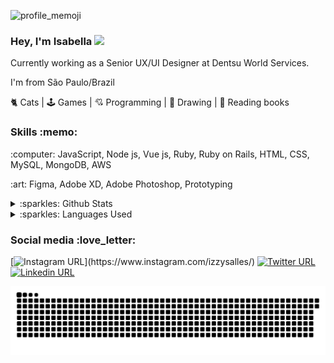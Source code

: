 ![profile_memoji](https://user-images.githubusercontent.com/55500140/103138821-ebdb2f80-46b4-11eb-934f-1f1e2bf9e7ac.png)

<h3 align="left">
  Hey, I'm Isabella <img src="https://media.giphy.com/media/hvRJCLFzcasrR4ia7z/giphy.gif" width="30px">
</h3>

<p align="left">
  Currently working as a Senior UX/UI Designer at Dentsu World Services.

  I'm from São Paulo/Brazil

  🐈 Cats | 🕹️ Games | 💘 Programming | :art: Drawing | :open_book: Reading books
</p>

<h3 align="left">
  Skills :memo:
</h3>

<p align="left">
  :computer: JavaScript, Node js, Vue js, Ruby, Ruby on Rails, HTML, CSS, MySQL, MongoDB, AWS
</p>
<p align="left">
  :art:	Figma, Adobe XD, Adobe Photoshop, Prototyping
</p>

<details>

  :art:	Figma, Adobe XD, Adobe Photoshop, Prototyping
   <summary>:sparkles: Github Stats</summary>
   <img src="https://github-readme-stats.vercel.app/api?username=izzysalles&theme=default" >
  </details>

  <details>
    <summary>:sparkles: Languages Used</summary>
    <img src="https://github-readme-stats.vercel.app/api/top-langs/?username=izzysalles&hide=html&layout=compact">
  </details>
<p align="left">
  
<h3 align="left">
  Social media :love_letter:
</h3>

[![Instagram URL](https://img.shields.io/twitter/url?color=%23fb3958&label=follow&logo=instagram&logoColor=%23fb3958&style=flat-square&url=https%3A%2F%2Fwww.instagram.com%2Falejorc_)](https://www.instagram.com/izzysalles/)
[![Twitter URL](https://img.shields.io/twitter/url?color=%231DA1F2&label=follow&logo=twitter&logoColor=%231DA1F2&style=flat-square&url=https%3A%2F%2Fwww.reddit.com%2Fuser%2FFatChicken277)](https://twitter.com/babellaaaa)
[![Linkedin URL](https://img.shields.io/twitter/url?color=%230072b1&label=connect&logo=linkedin&logoColor=%230072b1&style=flat-square&url=https%3A%2F%2Fwww.linkedin.com%2Fin%2Falejandro-ramirez-ciceros%2F)](https://www.linkedin.com/in/isabella-salles-515078181)

![Snake animation](https://github.com/izzysalles/izzysalles/blob/output/github-contribution-grid-snake.svg)


